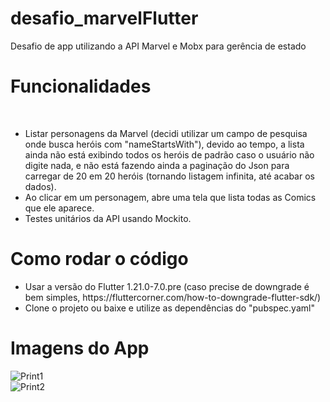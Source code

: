 # desafio_marvelFlutter
 Desafio de app utilizando a API Marvel e Mobx para gerência de estado

# Funcionalidades
<br>
<ul>
  <li> Listar personagens da Marvel (decidi utilizar um campo de pesquisa onde busca heróis com "nameStartsWith"), devido ao tempo, a lista ainda não está exibindo todos os heróis de padrão caso o usuário não digite nada, e não está fazendo ainda a paginação do Json para carregar de 20 em 20 heróis (tornando listagem infinita, até acabar os dados). </li>
  <li> Ao clicar em um personagem, abre uma tela que lista todas as Comics que ele aparece. </li>
  <li> Testes unitários da API usando Mockito. </li>
 </ul>
 
# Como rodar o código
<ul>
  <li> Usar a versão do Flutter 1.21.0-7.0.pre (caso precise de downgrade é bem simples, https://fluttercorner.com/how-to-downgrade-flutter-sdk/) </li>
  <li> Clone o projeto ou baixe e utilize as dependências do "pubspec.yaml" </li>
</ul>

# Imagens do App
![Print1](https://user-images.githubusercontent.com/63310837/133984232-71a72f31-0100-4f1f-a80c-8cb1c06b9bf4.png)
<br>
![Print2](https://user-images.githubusercontent.com/63310837/133984237-9bfe7798-6d19-4fdd-a628-3e5963a726c5.png)
